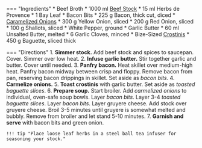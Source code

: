 === "Ingredients"
    * Beef Broth
        * 1000 ml [Beef Stock](stocks/meat-stock.md)
        * 15 ml Herbs de Provence
        * 1 Bay Leaf
    * Bacon Bits
        * 225 g Bacon, thick cut, diced
    * [Caramelized Onions](../sides/caramelized-onions.md)
        * 300 g Yellow Onion, sliced
        * 200 g Red Onion, sliced
        * 100 g Shallots, sliced
        * White Pepper, ground
    * Garlic Butter
        * 60 ml Unsalted Butter, melted
        * 6 Garlic Cloves, minced
    * Bize-Sized [Crostinis](../sides/crostinis.md)
        * 450 g Baguette, sliced thick

=== "Directions"
    1. **Simmer stock.** Add beef stock and spices to saucepan. Cover. Simmer over low heat.
    2. **Infuse garlic butter.** Stir together garlic and butter. Cover until needed.
    3. **Panfry bacon.** Heat skillet over medium-high heat. Panfry bacon midway between crisp and floppy. Remove bacon from pan, reserving bacon drippings in skillet. Set aside as *bacon bits*.
    4. **Carmelize onions.**
    5. **Toast crostinis** with garlic butter. Set aside as *toasted baguette slices*.
    6. **Prepare soup.** Start broiler. Add *carmelized onions* to individual, oven-safe soup bowls. Layer *bacon bits*. Layer 3-4 *toasted baguette slices*. Layer *bacon bits*. Layer gruyere cheese. Add stock over gruyere cheese. Broil 3-5 minutes until gruyere is somewhat melted and bubbly. Remove from broiler and let stand 5-10 minutes.
    7. **Garnish and serve** with bacon bits and green onion.

    !!! tip "Place loose leaf herbs in a steel ball tea infuser for seasoning your stock."
